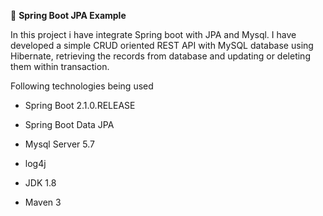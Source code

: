 🍃 **Spring Boot JPA Example**

In this project i have integrate Spring boot with JPA and Mysql. 
I have developed a simple CRUD oriented REST API with MySQL database using Hibernate, retrieving the records from database and updating or deleting them within transaction.

Following technologies being used

* Spring Boot 2.1.0.RELEASE

* Spring Boot Data JPA

* Mysql Server 5.7

* log4j

* JDK 1.8

* Maven 3